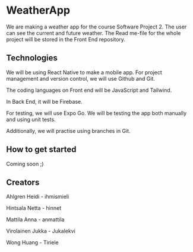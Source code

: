# WeatherApp 

We are making a weather app for the course Software Project 2. The user can see the current and future weather. The Read me-file for the whole project will be stored in the Front End repository.

## Technologies

We will be using React Native to make a mobile app. For project management and version control, we will use Github and Git.

The coding languages on Front end will be JavaScript and Tailwind.

In Back End, it will be Firebase.

For testing, we will use Expo Go. We will be testing the app both manually and using unit tests.

Additionally, we will practise using branches in Git.

## How to get started

Coming soon ;)

## Creators

Ahlgren Heidi - ihmismieli

Hintsala Netta - hinnet

Mattila Anna - anmattila

Virolainen Jukka - Jukalekvi

Wong Huang - Tiriele
